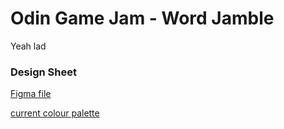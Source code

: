 # Odin Game Jam - Word Jamble

Yeah lad

### Design Sheet

[Figma file](https://www.figma.com/file/r72Qw5SsyVyrwoH3Gz1amW/Game-Jam-Ideas?node-id=2%3A72)

[current colour palette](https://mycolor.space/?hex=%23C4A9C4&sub=1)
